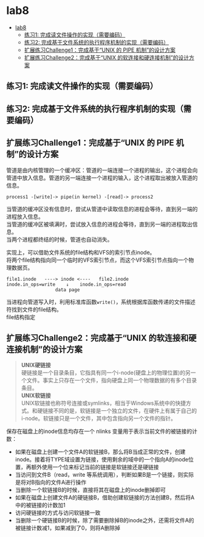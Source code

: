 # lab8
- [lab8](#lab8)
  - [练习1: 完成读文件操作的实现（需要编码）](#练习1-完成读文件操作的实现需要编码)
  - [练习2: 完成基于文件系统的执行程序机制的实现（需要编码）](#练习2-完成基于文件系统的执行程序机制的实现需要编码)
  - [扩展练习Challenge1：完成基于“UNIX 的 PIPE 机制”的设计方案](#扩展练习challenge1完成基于unix-的-pipe-机制的设计方案)
  - [扩展练习Challenge2：完成基于“UNIX 的软连接和硬连接机制”的设计方案](#扩展练习challenge2完成基于unix-的软连接和硬连接机制的设计方案)


## 练习1: 完成读文件操作的实现（需要编码）

## 练习2: 完成基于文件系统的执行程序机制的实现（需要编码）

## 扩展练习Challenge1：完成基于“UNIX 的 PIPE 机制”的设计方案
管道是由内核管理的一个缓冲区：管道的一端连接一个进程的输出，这个进程会向管道中放入信息。管道的另一端连接一个进程的输入，这个进程取出被放入管道的信息。  
```
process1 -[write]-> pipe(in kernel) -[read]-> process2
```

当管道的缓冲区没有信息时，尝试从管道中读取信息的进程会等待，直到另一端的进程放入信息。  
当管道的缓冲区被填满时，尝试放入信息的进程会等待，直到另一端的进程取出信息。  
当两个进程都终结的时候，管道也自动消失。

实现上，可以借助文件系统的file结构和VFS的索引节点inode。  
将两个file结构指向同一个临时的VFS索引节点，而这个VFS索引节点指向一个物理数据页。
```
file1.inode   ----> inode <----   file2.inode
inode.in_ops=write    ↓    inode.in_ops=read
                  data page
```

当进程向管道写入时，利用标准库函数`write()`，系统根据库函数传递的文件描述符找到文件的file结构。  
file结构指定

## 扩展练习Challenge2：完成基于“UNIX 的软连接和硬连接机制”的设计方案
> **UNIX硬链接**  
硬链接是一个目录条目，它指具有同一个i-node(硬盘上的物理位置)的另一个文件。事实上只存在一个文件，指向硬盘上同一个物理数据的有多个目录条目。  
> **UNIX软链接**   
UNIX软链接也称符号连接或symlinks，相当于Windows系统中的快捷方式。和硬链接不同的是，软链接是一个独立的文件，在硬件上有属于自己的i-node。软链接只是一个文件，其中包含指向另一个文件的指针。

保存在磁盘上的inode信息均存在一个 nlinks 变量用于表示当前文件的被链接的计数：  
- 如果在磁盘上创建一个文件A的软链接B，那么将B当成正常的文件，创建inode。接着将TYPE域设置为链接，使用剩余的域中的一个指向A的inode位置，再额外使用一个位来标记当前的链接是软链接还是硬链接
- 当访问到文件B（read，write 等系统调用），判断如果B是一个链接，则实际是将对B指向的文件A进行操作
- 当删除一个软链接B的时候，直接将其在磁盘上的inode删掉即可
- 如果在磁盘上创建文件A的硬链接B，借助创建软链接的方法创建B，然后将A中的被链接的计数加1
- 访问硬链接的方式与访问软链接一致
- 当删除一个硬链接B的时候，除了需要删除掉B的inode之外，还需将文件A的被链接计数减1，如果减到了0，则将A删除掉

